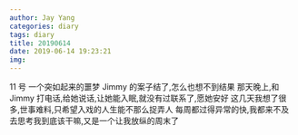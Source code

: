 ```yaml
---
author: Jay Yang
categories: diary
tags: diary
title: 20190614
date: 2019-06-14 19:23:21
img:
---
```


11 号
一个突如起来的噩梦
Jimmy 的案子结了,怎么也想不到结果
那天晚上,和 Jimmy 打电话,给她说话,让她能入眠,就没有过联系了,愿她安好
这几天我想了很多,世事难料,只希望入戏的人生能不那么捉弄人
每周都过得异常的快,我都来不及去思考我到底该干嘛,又是一个让我放纵的周末了
